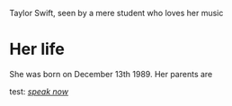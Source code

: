 Taylor Swift, seen by a mere student who loves her music

# Her life

She was born on December 13th 1989. Her parents are 


test: [*speak now*](/her_albums/speak_now)
